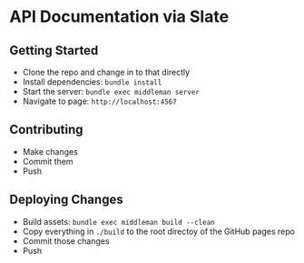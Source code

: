 # API Documentation via Slate

## Getting Started

* Clone the repo and change in to that directly
* Install dependencies: `bundle install`
* Start the server: `bundle exec middleman server`
* Navigate to page: `http://localhost:4567`

## Contributing

* Make changes
* Commit them
* Push

## Deploying Changes

* Build assets: `bundle exec middleman build --clean`
* Copy everything in `./build` to the root directoy of the GitHub pages repo
* Commit those changes
* Push

